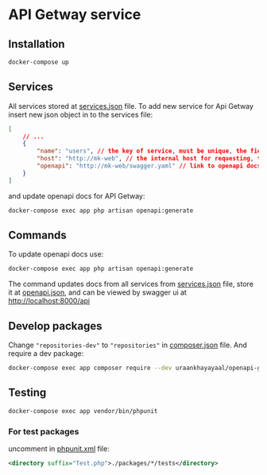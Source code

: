 # API Getway service

## Installation
```bash
docker-compose up
```

## Services
All services stored at [services.json](services.json) file. To add new service for Api Getway insert new json object in to the services file:
```json
[
    // ...
    {
        "name": "users", // the key of service, must be unique, the field not nullable
        "host": "http://mk-web", // the internal host for requesting, the field not nullable
        "openapi": "http://mk-web/swagger.yaml" // link to openapi docs for service, the field not nullable 
    }
]
```
and update openapi docs for API Getway:
```bash
docker-compose exec app php artisan openapi:generate
```

## Commands
To update openapi docs use:
```bash
docker-compose exec app php artisan openapi:generate
```
The command updates docs from all services from [services.json](services.json) file, store it at [openapi.json](openapi.json), and can be viewed by swagger ui at [http://localhost:8000/api](http://localhost:8000/api)

## Develop packages
Change `"repositories-dev"` to `"repositories"` in [composer.json](composer.json) file. And require a dev package:
```bash
docker-compose exec app composer require --dev uraankhayayaal/openapi-generator-lumen
```

## Testing
```bash
docker-compose exec app vendor/bin/phpunit
```

### For test packages
uncomment in [phpunit.xml](phpunit.xml) file:
```xml
<directory suffix="Test.php">./packages/*/tests</directory>
```